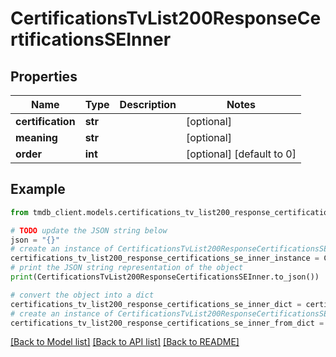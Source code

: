 # CertificationsTvList200ResponseCertificationsSEInner


## Properties

Name | Type | Description | Notes
------------ | ------------- | ------------- | -------------
**certification** | **str** |  | [optional] 
**meaning** | **str** |  | [optional] 
**order** | **int** |  | [optional] [default to 0]

## Example

```python
from tmdb_client.models.certifications_tv_list200_response_certifications_se_inner import CertificationsTvList200ResponseCertificationsSEInner

# TODO update the JSON string below
json = "{}"
# create an instance of CertificationsTvList200ResponseCertificationsSEInner from a JSON string
certifications_tv_list200_response_certifications_se_inner_instance = CertificationsTvList200ResponseCertificationsSEInner.from_json(json)
# print the JSON string representation of the object
print(CertificationsTvList200ResponseCertificationsSEInner.to_json())

# convert the object into a dict
certifications_tv_list200_response_certifications_se_inner_dict = certifications_tv_list200_response_certifications_se_inner_instance.to_dict()
# create an instance of CertificationsTvList200ResponseCertificationsSEInner from a dict
certifications_tv_list200_response_certifications_se_inner_from_dict = CertificationsTvList200ResponseCertificationsSEInner.from_dict(certifications_tv_list200_response_certifications_se_inner_dict)
```
[[Back to Model list]](../README.md#documentation-for-models) [[Back to API list]](../README.md#documentation-for-api-endpoints) [[Back to README]](../README.md)


